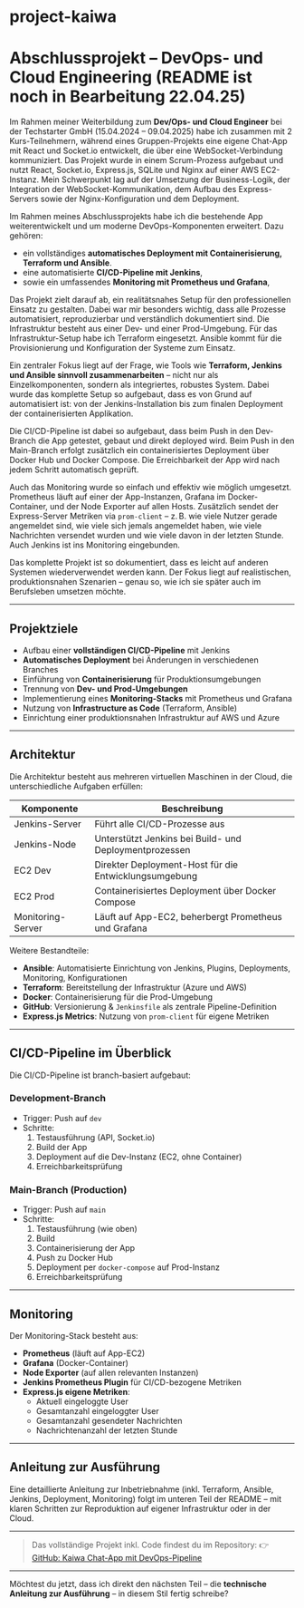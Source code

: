# project-kaiwa

# Abschlussprojekt – DevOps- und Cloud Engineering (README ist noch in Bearbeitung 22.04.25)

Im Rahmen meiner Weiterbildung zum **Dev/Ops- und Cloud Engineer** bei der Techstarter GmbH (15.04.2024 – 09.04.2025) habe ich zusammen mit 2 Kurs-Teilnehmern, während eines Gruppen-Projekts eine eigene Chat-App mit React und Socket.io entwickelt, die über eine WebSocket-Verbindung kommuniziert. Das Projekt wurde in einem Scrum-Prozess aufgebaut und nutzt React, Socket.io, Express.js, SQLite und Nginx auf einer AWS EC2-Instanz. Mein Schwerpunkt lag auf der Umsetzung der Business-Logik, der Integration der WebSocket-Kommunikation, dem Aufbau des Express-Servers sowie der Nginx-Konfiguration und dem Deployment.

Im Rahmen meines Abschlussprojekts habe ich die bestehende App weiterentwickelt und um moderne DevOps-Komponenten erweitert. Dazu gehören:
- ein vollständiges **automatisches Deployment mit Containerisierung, Terraform und Ansible**.
- eine automatisierte **CI/CD-Pipeline mit Jenkins**,
- sowie ein umfassendes **Monitoring mit Prometheus und Grafana**,

Das Projekt zielt darauf ab, ein realitätsnahes Setup für den professionellen Einsatz zu gestalten. Dabei war mir besonders wichtig, dass alle Prozesse automatisiert, reproduzierbar und verständlich dokumentiert sind. Die Infrastruktur besteht aus einer Dev- und einer Prod-Umgebung. Für das Infrastruktur-Setup habe ich Terraform eingesetzt. Ansible kommt für die Provisionierung und Konfiguration der Systeme zum Einsatz.

Ein zentraler Fokus liegt auf der Frage, wie Tools wie **Terraform, Jenkins und Ansible sinnvoll zusammenarbeiten** – nicht nur als Einzelkomponenten, sondern als integriertes, robustes System. Dabei wurde das komplette Setup so aufgebaut, dass es von Grund auf automatisiert ist: von der Jenkins-Installation bis zum finalen Deployment der containerisierten Applikation.

Die CI/CD-Pipeline ist dabei so aufgebaut, dass beim Push in den Dev-Branch die App getestet, gebaut und direkt deployed wird. Beim Push in den Main-Branch erfolgt zusätzlich ein containerisiertes Deployment über Docker Hub und Docker Compose. Die Erreichbarkeit der App wird nach jedem Schritt automatisch geprüft.

Auch das Monitoring wurde so einfach und effektiv wie möglich umgesetzt. Prometheus läuft auf einer der App-Instanzen, Grafana im Docker-Container, und der Node Exporter auf allen Hosts. Zusätzlich sendet der Express-Server Metriken via `prom-client` – z. B. wie viele Nutzer gerade angemeldet sind, wie viele sich jemals angemeldet haben, wie viele Nachrichten versendet wurden und wie viele davon in der letzten Stunde. Auch Jenkins ist ins Monitoring eingebunden.

Das komplette Projekt ist so dokumentiert, dass es leicht auf anderen Systemen wiederverwendet werden kann. Der Fokus liegt auf realistischen, produktionsnahen Szenarien – genau so, wie ich sie später auch im Berufsleben umsetzen möchte.


---

## Projektziele

- Aufbau einer **vollständigen CI/CD-Pipeline** mit Jenkins
- **Automatisches Deployment** bei Änderungen in verschiedenen Branches
- Einführung von **Containerisierung** für Produktionsumgebungen
- Trennung von **Dev- und Prod-Umgebungen**
- Implementierung eines **Monitoring-Stacks** mit Prometheus und Grafana
- Nutzung von **Infrastructure as Code** (Terraform, Ansible)
- Einrichtung einer produktionsnahen Infrastruktur auf AWS und Azure

---

## Architektur

Die Architektur besteht aus mehreren virtuellen Maschinen in der Cloud, die unterschiedliche Aufgaben erfüllen:

| Komponente          | Beschreibung                                                                 |
|---------------------|------------------------------------------------------------------------------|
| Jenkins-Server      | Führt alle CI/CD-Prozesse aus                                                |
| Jenkins-Node        | Unterstützt Jenkins bei Build- und Deploymentprozessen                       |
| EC2 Dev             | Direkter Deployment-Host für die Entwicklungsumgebung                        |
| EC2 Prod            | Containerisiertes Deployment über Docker Compose                             |
| Monitoring-Server   | Läuft auf App-EC2, beherbergt Prometheus und Grafana                         |

Weitere Bestandteile:

- **Ansible**: Automatisierte Einrichtung von Jenkins, Plugins, Deployments, Monitoring, Konfigurationen
- **Terraform**: Bereitstellung der Infrastruktur (Azure und AWS)
- **Docker**: Containerisierung für die Prod-Umgebung
- **GitHub**: Versionierung & `Jenkinsfile` als zentrale Pipeline-Definition
- **Express.js Metrics**: Nutzung von `prom-client` für eigene Metriken

---

## CI/CD-Pipeline im Überblick

Die CI/CD-Pipeline ist branch-basiert aufgebaut:

### Development-Branch

- Trigger: Push auf `dev`
- Schritte:
  1. Testausführung (API, Socket.io)
  2. Build der App
  3. Deployment auf die Dev-Instanz (EC2, ohne Container)
  4. Erreichbarkeitsprüfung

### Main-Branch (Production)

- Trigger: Push auf `main`
- Schritte:
  1. Testausführung (wie oben)
  2. Build
  3. Containerisierung der App
  4. Push zu Docker Hub
  5. Deployment per `docker-compose` auf Prod-Instanz
  6. Erreichbarkeitsprüfung

---

## Monitoring

Der Monitoring-Stack besteht aus:

- **Prometheus** (läuft auf App-EC2)
- **Grafana** (Docker-Container)
- **Node Exporter** (auf allen relevanten Instanzen)
- **Jenkins Prometheus Plugin** für CI/CD-bezogene Metriken
- **Express.js eigene Metriken**:
  - Aktuell eingeloggte User
  - Gesamtanzahl eingeloggter User
  - Gesamtanzahl gesendeter Nachrichten
  - Nachrichtenanzahl der letzten Stunde

---

## Anleitung zur Ausführung

Eine detaillierte Anleitung zur Inbetriebnahme (inkl. Terraform, Ansible, Jenkins, Deployment, Monitoring) folgt im unteren Teil der README – mit klaren Schritten zur Reproduktion auf eigener Infrastruktur oder in der Cloud.

---

> Das vollständige Projekt inkl. Code findest du im Repository:
> 👉 [GitHub: Kaiwa Chat-App mit DevOps-Pipeline](https://github.com/marcusBieber/Kaiwa)

---

Möchtest du jetzt, dass ich direkt den nächsten Teil – die **technische Anleitung zur Ausführung** – in diesem Stil fertig schreibe?
